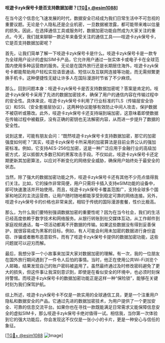 **吱遊卡zyk保号卡是否支持数据加密？[[TG💪+ @esim1088](https://t.me/s/esim1088)]**

在当今这个信息化飞速发展的时代，数据安全已经成为我们日常生活中不可忽视的重要议题。无论是个人隐私还是企业机密，一旦数据被泄露，都可能带来难以估量的损失。因此，在选择通信工具或服务时，数据加密功能自然成为大家关注的重点。今天，我们就来聊聊一款近年来备受关注的通信工具——吱遊卡zyk保号卡，它是否支持数据加密呢？

首先，让我们简单了解一下吱遊卡zyk保号卡是什么。吱遊卡zyk保号卡是一款专为全球用户设计的虚拟SIM卡产品，它允许用户通过一张实体卡或电子卡在全球范围内使用多种运营商的服务。无论是在国外旅行还是长期居住海外，吱遊卡zyk保号卡都能帮助用户轻松实现语音通话、短信以及互联网连接等功能，而无需频繁更换手机卡。这种便捷性无疑让许多人在国际漫游时节省了不少麻烦。

那么，回到问题本身：吱遊卡zyk保号卡是否支持数据加密呢？答案是肯定的。吱遊卡zyk保号卡采用了先进的数据加密技术，确保了用户的通信内容在传输过程中的安全性。具体来说，吱遊卡zyk保号卡利用了行业标准的TLS（传输层安全协议）和SSL（安全套接层协议），这两种协议能够有效防止中间人攻击，保护数据不被窃听或篡改。此外，吱遊卡zyk保号卡还支持端到端加密，这意味着即使数据在传输过程中被截获，没有正确的密钥也无法解密内容，从而进一步提升了数据的安全性。

说到这里，可能有朋友会问：“既然吱遊卡zyk保号卡支持数据加密，那它的加密强度如何呢？”其实，吱遊卡zyk保号卡所采用的加密算法是目前业界公认的强加密标准。例如，它支持AES-256位加密，这是一种广泛应用于金融行业的高级加密方式，足以抵御大多数已知的黑客攻击手段。不仅如此，吱遊卡zyk保号卡还定期更新其加密算法，以应对不断变化的网络安全威胁，确保用户始终处于最安全的状态。

当然，除了强大的数据加密功能之外，吱遊卡zyk保号卡还有其他不少亮点值得我们关注。比如，它的操作非常简便，用户只需将卡插入支持eSIM功能的设备中，即可快速激活并开始使用。而且，吱遊卡zyk保号卡覆盖范围广，支持全球多个国家和地区的主流运营商，让用户随时随地都能享受到稳定可靠的网络连接。另外，吱遊卡zyk保号卡的价格也非常亲民，相较于传统的国际漫游套餐，性价比极高。

那么，为什么我们要特别强调数据加密的重要性呢？因为在当今社会，我们的生活已经高度依赖于数字技术和网络服务。从银行转账到社交媒体互动，从工作邮件到家庭视频通话，每一项活动都离不开数据的传输。如果这些数据没有得到妥善保护，就很容易成为黑客的目标。例如，有人可能会利用未加密的数据进行身份盗窃、诈骗或者散布恶意软件。而有了吱遊卡zyk保号卡提供的数据加密功能，这些问题就可以迎刃而解。

最后，我想分享一个小故事来加深大家对数据加密的理解。有一次，我的一位朋友在国外旅行期间遇到了一件令人后怕的事情。当时，他正在使用公共Wi-Fi浏览个人邮箱，结果发现自己的账户密码被盗用了。虽然最终通过及时修改密码避免了更大的损失，但这件事让我深刻意识到，即使是在看似安全的环境中，也必须时刻保持警惕。而吱遊卡zyk保号卡的数据加密功能正是这样一种“保险锁”，能够在关键时刻为我们保驾护航。

综上所述，吱遊卡zyk保号卡不仅是一款实用的全球通信工具，更是一个注重用户隐私和数据安全的产品。它通过先进的数据加密技术，为用户提供了一个更加安全、可靠的信息交流平台。如果你也在寻找一款既能满足日常需求又能保障信息安全的虚拟SIM卡，那么吱遊卡zyk保号卡绝对值得一试。相信我，当你第一次体验到它的强大功能后，你会发现这不仅仅是一张小小的卡片，更是一种安心与信任的象征。

[[TG💪+ @esim1088](https://t.me/s/esim1088) ![Image](https://i.postimg.cc/4NQfJmqS/Snipaste-2025-05-13-00-14-12.png)]